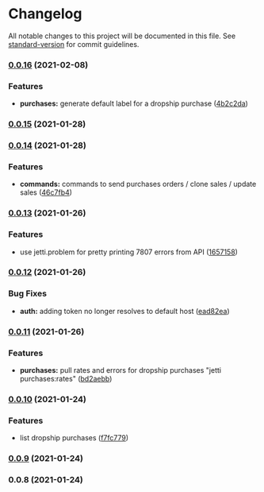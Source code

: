 # Changelog

All notable changes to this project will be documented in this file. See [standard-version](https://github.com/conventional-changelog/standard-version) for commit guidelines.

### [0.0.16](https://github.com/taact-dev/jetti.cli/compare/v0.0.15...v0.0.16) (2021-02-08)


### Features

* **purchases:** generate default label for a dropship purchase ([4b2c2da](https://github.com/taact-dev/jetti.cli/commit/4b2c2dafbf0447bb50b4bd8d00f1b92e15a1b81f))

### [0.0.15](https://github.com/taact-dev/jetti.cli/compare/v0.0.14...v0.0.15) (2021-01-28)

### [0.0.14](https://github.com/taact-dev/jetti.cli/compare/v0.0.13...v0.0.14) (2021-01-28)


### Features

* **commands:** commands to send purchases orders / clone sales / update sales ([46c7fb4](https://github.com/taact-dev/jetti.cli/commit/46c7fb4d03b245a08bc70e2979833a7feb97d734))

### [0.0.13](https://github.com/taact-dev/jetti.cli/compare/v0.0.12...v0.0.13) (2021-01-26)


### Features

* use jetti.problem for pretty printing 7807 errors from API ([1657158](https://github.com/taact-dev/jetti.cli/commit/1657158443830ed076991b84a6a6d4416cab006f))

### [0.0.12](https://github.com/taact-dev/jetti.cli/compare/v0.0.11...v0.0.12) (2021-01-26)


### Bug Fixes

* **auth:** adding token no longer resolves to default host ([ead82ea](https://github.com/taact-dev/jetti.cli/commit/ead82eadd7fa20df54dc1bde5490aced744c4a8d))

### [0.0.11](https://github.com/taact-dev/jetti.cli/compare/v0.0.10...v0.0.11) (2021-01-26)


### Features

* **purchases:** pull rates and errors for dropship purchases "jetti purchases:rates" ([bd2aebb](https://github.com/taact-dev/jetti.cli/commit/bd2aebb9d30f595ce05fd9757b470e73a4a40566))

### [0.0.10](https://github.com/taact-dev/jetti.cli/compare/v0.0.8...v0.0.10) (2021-01-24)


### Features

* list dropship purchases ([f7fc779](https://github.com/taact-dev/jetti.cli/commit/f7fc779aeca190f2d689360c5bd81ab79b7e2b7f))

### [0.0.9](https://github.com/taact-dev/jetti.cli/compare/v0.0.8...v0.0.9) (2021-01-24)

### 0.0.8 (2021-01-24)
